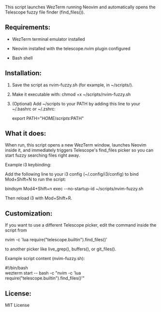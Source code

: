 This script launches WezTerm running Neovim and automatically opens the Telescope fuzzy file finder (find_files()).

## Requirements:

- WezTerm terminal emulator installed
    
- Neovim installed with the telescope.nvim plugin configured
    
- Bash shell
    

## Installation:

1. Save the script as nvim-fuzzy.sh (for example, in ~/scripts/).
    
2. Make it executable with: chmod +x ~/scripts/nvim-fuzzy.sh
    
3. (Optional) Add ~/scripts to your PATH by adding this line to your ~/.bashrc or ~/.zshrc:
    
    export PATH="$HOME/scripts:$PATH"
    

## What it does:

When run, this script opens a new WezTerm window, launches Neovim inside it, and immediately triggers Telescope's find_files picker so you can start fuzzy searching files right away.

Example i3 keybinding:

Add the following line to your i3 config (~/.config/i3/config) to bind Mod+Shift+N to run the script:

bindsym Mod4+Shift+n exec --no-startup-id ~/scripts/nvim-fuzzy.sh

Then reload i3 with Mod+Shift+R.

## Customization:

If you want to use a different Telescope picker, edit the command inside the script from

nvim -c 'lua require("telescope.builtin").find_files()'

to another picker like live_grep(), buffers(), or git_files().

Example script content (nvim-fuzzy.sh):

#!/bin/bash  
wezterm start -- bash -c "nvim -c 'lua require("telescope.builtin").find_files()'"

## License:

MIT License
